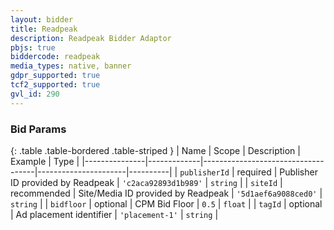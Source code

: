 ```yaml
---
layout: bidder
title: Readpeak
description: Readpeak Bidder Adaptor
pbjs: true
biddercode: readpeak
media_types: native, banner
gdpr_supported: true
tcf2_supported: true
gvl_id: 290
---
```


### Bid Params

{: .table .table-bordered .table-striped }
| Name          | Scope       | Description                        | Example              | Type     |
|---------------|-------------|------------------------------------|----------------------|----------|
| `publisherId` | required    | Publisher ID provided by Readpeak  | `'c2aca92893d1b989'` | `string` |
| `siteId`      | recommended | Site/Media ID provided by Readpeak | `'5d1aef6a9088ced0'` | `string` |
| `bidfloor`    | optional    | CPM Bid Floor                      | `0.5`                | `float`  |
| `tagId`       | optional    | Ad placement identifier            | `'placement-1'`      | `string` |
